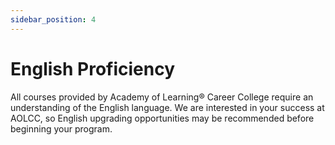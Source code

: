 ```yaml
---
sidebar_position: 4
---
```

# English Proficiency
All courses provided by Academy of Learning® Career College require an understanding of the English language. We are interested in your success at AOLCC, so English upgrading opportunities may be recommended before beginning your program.